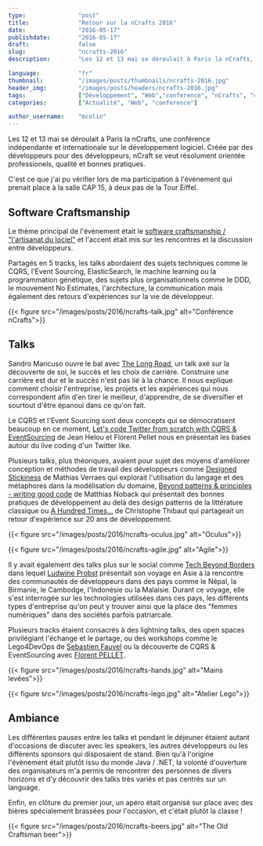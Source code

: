```yaml
---
type:               "post"
title:              "Retour sur la nCrafts 2016"
date:               "2016-05-17"
publishdate:        "2016-05-17"
draft:              false
slug:               "ncrafts-2016"
description:        "Les 12 et 13 mai se déroulait à Paris la nCrafts, une conférence indépendante et internationale sur le développement logiciel."

language:           "fr"
thumbnail:          "/images/posts/thumbnails/ncrafts-2016.jpg"
header_img:         "/images/posts/headers/ncrafts-2016.jpg"
tags:               ["Développement", "Web","conference", "nCrafts", "craftsmanship"]
categories:         ["Actualité", "Web", "conference"]

author_username:    "mcolin"
---
```


Les 12 et 13 mai se déroulait à Paris la nCrafts, une conférence indépendante et internationale sur le développement logiciel.<!--more--> Créée par des développeurs pour des développeurs, nCraft se veut résolument orientée professionels, qualité et bonnes pratiques.

C'est ce que j'ai pu vérifier lors de ma participation à l'évènement qui prenait place à la salle CAP 15, à deux pas de la Tour Eiffel.

## Software Craftsmanship

Le thème principal de l'événement était le [software craftsmanship / "l'artisanat du lociel"](https://fr.wikipedia.org/wiki/Software_craftsmanship) et l'accent était mis sur les rencontres et la discussion entre développeurs.

Partagés en 5 tracks, les talks abordaient des sujets techniques comme le CQRS, l'Event Sourcing, ElasticSearch, le machine learning ou la programmation génétique, des sujets plus organisationnels comme le DDD, le mouvement No Estimates, l'architecture, la communication mais également des retours d'expériences sur la vie de développeur.

<p class="text-center">
    {{< figure src="/images/posts/2016/ncrafts-talk.jpg" alt="Conférence nCrafts">}}
</p>

## Talks

Sandro Mancuso ouvre le bal avec [The Long Road](http://ncrafts.io/speaker/sandromancuso), un talk axé sur la découverte de soi, le succès et les choix de carrière. Construire une carrière est dur et le succès n'est pas lié à la chance. Il nous explique comment choisir l'entreprise, les projets et les expériences qui nous correspondent afin d'en tirer le meilleur, d'apprendre, de se diversifier et sourtout d'être épanoui dans ce qu'on fait.

Le CQRS et l'Event Sourcing sont deux concepts qui se démocratisent beaucoup en ce moment, [Let's code Twitter from scratch with CQRS & EventSourcing](http://ncrafts.io/speaker/florentpellet) de Jean Helou et Florent Pellet nous en présentait les bases autour du live coding d'un Twitter like.

Plusieurs talks, plus théoriques, avaient pour sujet des moyens d'améliorer conception et méthodes de travail des développeurs comme [Designed Stickiness](https://speakerdeck.com/mathiasverraes/designed-stickiness) de Mathias Verraes qui explorait l'utilisation du langage et des métaphores dans la modélisation du domaine, [Beyond patterns & principles - writing good code](http://ncrafts.io/speaker/matthiasnoback) de Matthias Noback qui présentait des bonnes pratiques de développement au delà des design patterns de la littérature classique ou [A Hundred Times...](http://ncrafts.io/speaker/ToF_) de Christophe Thibaut qui partageait un retour d'expérience sur 20 ans de développement.

<div class=row>
	<div class="col-lg-6 col-md-6 col-sm-6 col-xs-6">
		<p class="text-center">
		    {{< figure src="/images/posts/2016/ncrafts-oculus.jpg" alt="Oculus">}}
		</p>
	</div>
	<div class="col-lg-6 col-md-6 col-sm-6 col-xs-6">
		<p class="text-center">
		    {{< figure src="/images/posts/2016/ncrafts-agile.jpg" alt="Agile">}}
		</p>
	</div>
</div>

Il y avait également des talks plus sur le social comme [Tech Beyond Borders](http://techbeyondborders.com/fr/) dans lequel [Ludwine Probst](https://twitter.com/nivdul) présentait son voyage en Asie à la rencontre des communautés de développeurs dans des pays comme le Népal, la Birmanie, le Cambodge, l'Indonésie ou la Malaisie. Durant ce voyage, elle s'est interrogée sur les technologies utilisées dans ces pays, les différents types d'entreprise qu'on peut y trouver ainsi que la place des "femmes numériques" dans des sociétés parfois patriarcale.

Plusieurs tracks étaient consacrés à des lightning talks, des open spaces privilégiant l'échange et le partage, ou des workshops comme le Lego4DevOps de [Sebastien Fauvel](https://twitter.com/sebfauvel) ou la découverte de CQRS & EventSourcing avec [Florent PELLET](https://twitter.com/florentpellet).

<div class=row>
	<div class="col-lg-6 col-md-6 col-sm-6 col-xs-6">
		<p class="text-center">
		    {{< figure src="/images/posts/2016/ncrafts-hands.jpg" alt="Mains levées">}}
		</p>
	</div>
	<div class="col-lg-6 col-md-6 col-sm-6 col-xs-6">
		<p class="text-center">
		    {{< figure src="/images/posts/2016/ncrafts-lego.jpg" alt="Atelier Lego">}}
		</p>
	</div>
</div>

## Ambiance

Les différentes pauses entre les talks et pendant le déjeuner étaient autant d'occasions de discuter avec les speakers, les autres développeurs ou les différents sponsors qui disposaient de stand. Bien qu'à l'origine l'évènement était plutôt issu du monde Java / .NET, la volonté d'ouverture des organisateurs m'a permis de rencontrer des personnes de divers horizons et d'y découvrir des talks très variés et pas centrés sur un language.

Enfin, en clôture du premier jour, un apéro était organisé sur place avec des bières spécialement brassées pour l'occasion, et c'était plutôt la classe !

<p class="text-center">
    {{< figure src="/images/posts/2016/ncrafts-beers.jpg" alt="The Old Craftsman beer">}}
</p>
